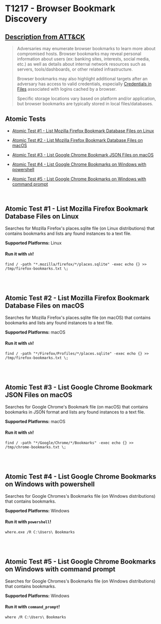 # T1217 - Browser Bookmark Discovery
## [Description from ATT&CK](https://attack.mitre.org/wiki/Technique/T1217)
<blockquote>Adversaries may enumerate browser bookmarks to learn more about compromised hosts. Browser bookmarks may reveal personal information about users (ex: banking sites, interests, social media, etc.) as well as details about internal network resources such as servers, tools/dashboards, or other related infrastructure.

Browser bookmarks may also highlight additional targets after an adversary has access to valid credentials, especially [Credentials in Files](https://attack.mitre.org/techniques/T1081) associated with logins cached by a browser.

Specific storage locations vary based on platform and/or application, but browser bookmarks are typically stored in local files/databases.</blockquote>

## Atomic Tests

- [Atomic Test #1 - List Mozilla Firefox Bookmark Database Files on Linux](#atomic-test-1---list-mozilla-firefox-bookmark-database-files-on-linux)

- [Atomic Test #2 - List Mozilla Firefox Bookmark Database Files on macOS](#atomic-test-2---list-mozilla-firefox-bookmark-database-files-on-macos)

- [Atomic Test #3 - List Google Chrome Bookmark JSON Files on macOS](#atomic-test-3---list-google-chrome-bookmark-json-files-on-macos)

- [Atomic Test #4 - List Google Chrome Bookmarks on Windows with powershell](#atomic-test-4---list-google-chrome-bookmarks-on-windows-with-powershell)

- [Atomic Test #5 - List Google Chrome Bookmarks on Windows with command prompt](#atomic-test-5---list-google-chrome-bookmarks-on-windows-with-command-prompt)


<br/>

## Atomic Test #1 - List Mozilla Firefox Bookmark Database Files on Linux
Searches for Mozilla Firefox's places.sqlite file (on Linux distributions) that contains bookmarks and lists any found instances to a text file.

**Supported Platforms:** Linux



#### Run it with `sh`! 
```
find / -path "*.mozilla/firefox/*/places.sqlite" -exec echo {} >> /tmp/firefox-bookmarks.txt \;
```



<br/>
<br/>

## Atomic Test #2 - List Mozilla Firefox Bookmark Database Files on macOS
Searches for Mozilla Firefox's places.sqlite file (on macOS) that contains bookmarks and lists any found instances to a text file.

**Supported Platforms:** macOS



#### Run it with `sh`! 
```
find / -path "*/Firefox/Profiles/*/places.sqlite" -exec echo {} >> /tmp/firefox-bookmarks.txt \;
```



<br/>
<br/>

## Atomic Test #3 - List Google Chrome Bookmark JSON Files on macOS
Searches for Google Chrome's Bookmark file (on macOS) that contains bookmarks in JSON format and lists any found instances to a text file.

**Supported Platforms:** macOS



#### Run it with `sh`! 
```
find / -path "*/Google/Chrome/*/Bookmarks" -exec echo {} >> /tmp/chrome-bookmarks.txt \;
```



<br/>
<br/>

## Atomic Test #4 - List Google Chrome Bookmarks on Windows with powershell
Searches for Google Chromes's Bookmarks file (on Windows distributions) that contains bookmarks.

**Supported Platforms:** Windows


#### Run it with `powershell`! 
```
where.exe /R C:\Users\ Bookmarks
```



<br/>
<br/>

## Atomic Test #5 - List Google Chrome Bookmarks on Windows with command prompt
Searches for Google Chromes's Bookmarks file (on Windows distributions) that contains bookmarks.

**Supported Platforms:** Windows


#### Run it with `command_prompt`! 
```
where /R C:\Users\ Bookmarks
```



<br/>
